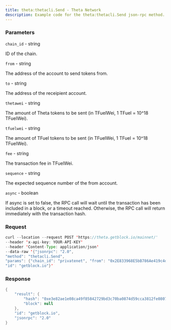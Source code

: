 ```yaml
---
title: theta:thetacli.Send - Theta Network
description: Example code for the theta:thetacli.Send json-rpc method. Сomplete guide on how to use theta:thetacli.Send json-rpc in GetBlock.io Web3 documentation.
---
```


### Parameters


`chain_id` - string

ID of the chain.

`from` - string

The address of the account to send tokens from.

`to` - string

The address of the receipient account.

`thetawei` - string

The amount of Theta tokens to be sent (in TFuelWei, 1 TFuel = 10^18
TFuelWei).

`tfuelwei` - string

The amount of TFuel tokens to be sent (in TFuelWei, 1 TFuel = 10^18
TFuelWei).

`fee` - string

The transaction fee in TFuelWei.

`sequence` - string

The expected sequence number of the from account.

`async` - boolean

If async is set to false, the RPC call will wait until the transaction
has been included in a block, or a timeout reached. Otherwise, the RPC
call will return immediately with the transaction hash.

### Request

``` java
curl --location --request POST 'https://theta.getblock.io/mainnet/' 
--header 'x-api-key: YOUR-API-KEY' 
--header 'Content-Type: application/json' 
--data-raw '{"jsonrpc": "2.0",
"method": "thetacli.Send",
"params": {"chain_id": "privatenet", "from": "0x2E833968E5bB786Ae419c4d13189fB081Cc43bab", "to": "0xA47B89c94a50C32CEACE9cF64340C4Dce6E5EcC6", "thetawei": "99000000000000000000", "tfuelwei": "88000000000000000000", "fee": "1000000000000", "sequence": "6", "async": true},
"id": "getblock.io"}'
```

###  Response

``` java
{
    "result": {
        "hash": "0xe3e82ae1e08ca49f85842729bd3c70ba0874d59cca3812fe0807506463851d22",
        "block": null
    },
    "id": "getblock.io",
    "jsonrpc": "2.0"
}
```

